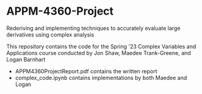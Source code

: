 # APPM-4360-Project

Rederiving and implementing techniques to accurately evaluate large derivatives using complex analysis

This repository contains the code for the Spring '23 Complex Variables and Applications course conducted by Jon Shaw, Maedee Trank-Greene, and Logan Barnhart

* APPM4360ProjectReport.pdf contains the written report
* complex_code.ipynb contains implementations by both Maedee and Logan
